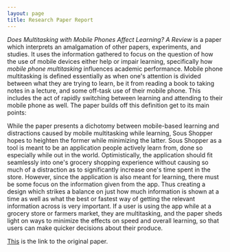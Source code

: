 ```yaml
---
layout: page
title: Research Paper Report
---
```


*Does Multitasking with Mobile Phones Affect Learning? A Review* is a paper which interprets an amalgamation of other papers, experiments, and studies. It uses the information gathered to focus on the question of how the use of mobile devices either help or impair learning, specifically how *mobile phone multitasking* influences academic performance. Mobile phone multitasking is defined essentially as when one's attention is divided between what they are trying to learn, be it from reading a book to taking notes in a lecture, and some off-task use of their mobile phone. This includes the act of rapidly switching between learning and attending to their mobile phone as well. The paper builds off this definition get to its main points:

While the paper presents a dichotomy between mobile-based learning and distractions caused by mobile multitasking while learning, Sous Shopper hopes to heighten the former while minimizing the latter. Sous Shopper as a tool is meant to be an application people actively learn from, done so especially while out in the world. Optimistically, the application should fit seamlessly into one's grocery shopping experience without causing so much of a distraction as to significantly increase one's time spent in the store. However, since the application is also meant for learning, there must be some focus on the information given from the app. Thus creating a design which strikes a balance on just how much information is shown at a time as well as what the best or fastest way of getting the relevant information across is very important. If a user is using the app while at a grocery store or farmers market, they are multitasking, and the paper sheds light on ways to minimize the effects on speed and overall learning, so that users can make quicker decisions about their produce. 

[This](https://www.sciencedirect.com/science/article/pii/S0747563215300595) is the link to the original paper.
